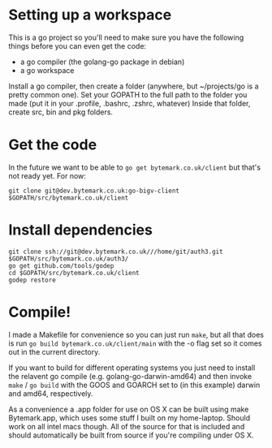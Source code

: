 Setting up a workspace
======================

This is a go project so you'll need to make sure you have the following things before you can even get the code:

* a go compiler (the golang-go package in debian)
* a go workspace

Install a go compiler, then create a folder (anywhere, but ~/projects/go is a pretty common one).
Set your GOPATH to the full path to the folder you made (put it in your .profile, .bashrc, .zshrc, whatever)
Inside that folder, create src, bin and pkg folders.

Get the code
============

In the future we want to be able to `go get bytemark.co.uk/client` but that's not ready yet. For now:

	git clone git@dev.bytemark.co.uk:go-bigv-client $GOPATH/src/bytemark.co.uk/client

Install dependencies
====================

	git clone ssh://git@dev.bytemark.co.uk///home/git/auth3.git $GOPATH/src/bytemark.co.uk/auth3/
	go get github.com/tools/godep
	cd $GOPATH/src/bytemark.co.uk/client
	godep restore

Compile!
========

I made a Makefile for convenience so you can just run `make`, but all that does
is run `go build bytemark.co.uk/client/main` with the -o flag set so it comes out in
the current directory.

If you want to build for different operating systems you just need to install
the relavent go compile (e.g. golang-go-darwin-amd64) and then invoke `make` / `go build`
with the GOOS and GOARCH set to (in this example) darwin and amd64, respectively.

As a convenience a .app folder for use on OS X can be built using make Bytemark.app, which 
uses some stuff I built on my home-laptop. Should work on all intel macs though. All of the
source for that is included and should automatically be built from source if you're compiling
under OS X.
